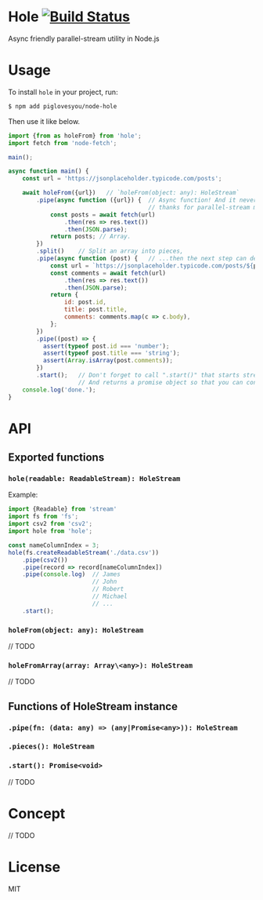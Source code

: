 # Hole [![Build Status](https://travis-ci.org/piglovesyou/node-hole.svg?branch=master)](https://travis-ci.org/piglovesyou/node-hole)
Async friendly parallel-stream utility in Node.js

# Usage
To install `hole` in your project, run:

```bash
$ npm add piglovesyou/node-hole
```

Then use it like below.

```javascript
import {from as holeFrom} from 'hole';
import fetch from 'node-fetch';

main();

async function main() {
    const url = 'https://jsonplaceholder.typicode.com/posts';

    await holeFrom({url})   // `holeFrom(object: any): HoleStream`
        .pipe(async function ({url}) {  // Async function! And it never blocks the stream,
                                        // thanks for parallel-stream module
            const posts = await fetch(url)
                .then(res => res.text())
                .then(JSON.parse);
            return posts; // Array.
        })
        .split()    // Split an array into pieces,
        .pipe(async function (post) {   // ...then the next step can deal with a piece of the array
            const url = `https://jsonplaceholder.typicode.com/posts/${post.id}/comments`;
            const comments = await fetch(url)
                .then(res => res.text())
                .then(JSON.parse);
            return {
                id: post.id,
                title: post.title,
                comments: comments.map(c => c.body),
            };
        })
        .pipe((post) => {
          assert(typeof post.id === 'number');
          assert(typeof post.title === 'string');
          assert(Array.isArray(post.comments));
        })
        .start();   // Don't forget to call ".start()" that starts streaming.
                    // And returns a promise object so that you can control additional async flow 
    console.log('done.');
}
```

# API

## Exported functions

### `hole(readable: ReadableStream): HoleStream`

Example:
```javascript
import {Readable} from 'stream'
import fs from 'fs';
import csv2 from 'csv2';
import hole from 'hole';

const nameColumnIndex = 3;
hole(fs.createReadableStream('./data.csv'))
    .pipe(csv2())
    .pipe(record => record[nameColumnIndex])
    .pipe(console.log)  // James
                        // John
                        // Robert
                        // Michael
                        // ...
    .start();
```

### `holeFrom(object: any): HoleStream`
// TODO

### `holeFromArray(array: Array\<any>): HoleStream`
// TODO

## Functions of HoleStream instance

### `.pipe(fn: (data: any) => (any|Promise<any>)): HoleStream`
### `.pieces(): HoleStream`
### `.start(): Promise<void>`
// TODO

# Concept
// TODO

# License

MIT
